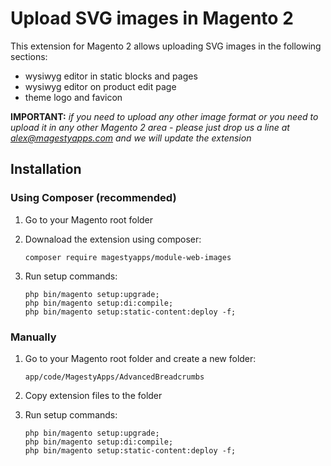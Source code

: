 # Upload SVG images in Magento 2

This extension for Magento 2 allows uploading SVG images in the following sections:
* wysiwyg editor in static blocks and pages
* wysiwyg editor on product edit page
* theme logo and favicon


**IMPORTANT:** *if you need to upload any other image format or you need to upload it in any other Magento 2 area - please just drop us a line at [alex@magestyapps.com](mailto:alex@magestyapps.com?subject=Extend%20MagestyApps_WebImages%20extension) and we will update the extension*

## Installation

### Using Composer (recommended)
1) Go to your Magento root folder
2) Downaload the extension using composer:
    ```
    composer require magestyapps/module-web-images
    ```
3) Run setup commands:

    ```
    php bin/magento setup:upgrade;
    php bin/magento setup:di:compile;
    php bin/magento setup:static-content:deploy -f;
    ```
   
### Manually
1) Go to your Magento root folder and create a new folder:
    
    ```
    app/code/MagestyApps/AdvancedBreadcrumbs
    ```
   
2) Copy extension files to the folder

3) Run setup commands:

    ```
    php bin/magento setup:upgrade;
    php bin/magento setup:di:compile;
    php bin/magento setup:static-content:deploy -f;
    ```
